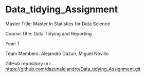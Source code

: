 # Data_tidying_Assignment

Master Title: Master in  Statistics for Data Science

Course Title: Data Tidying and Reporting

Year: 1

Team Members: Alejandro Dazun, Miguel Novillo

GitHub repository url: https://github.com/dazunalejandro/Data_tidying_Assignment.git
